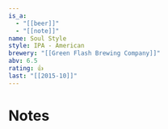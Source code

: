 ```yaml
---
is_a:
  - "[[beer]]"
  - "[[note]]"
name: Soul Style
style: IPA - American
brewery: "[[Green Flash Brewing Company]]"
abv: 6.5
rating: 👍
last: "[[2015-10]]"
---
```

# Notes

